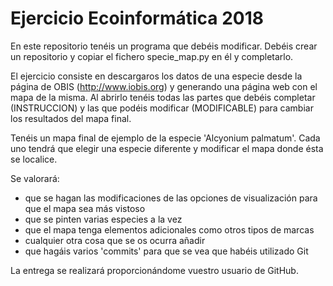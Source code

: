 Ejercicio Ecoinformática 2018
===============

En este repositorio tenéis un programa que debéis modificar. Debéis crear un repositorio y copiar el fichero specie_map.py en él y completarlo.

El ejercicio consiste en descargaros los datos de una especie desde la página de OBIS (http://www.iobis.org) y generando una página web con el mapa de la misma. Al abrirlo tenéis todas las partes que debéis completar (INSTRUCCION) y las que podéis modificar (MODIFICABLE) para cambiar los resultados del mapa final.

Tenéis un mapa final de ejemplo de la especie 'Alcyonium palmatum'. Cada uno tendrá que elegir una especie diferente y modificar el mapa donde ésta se localice.

Se valorará:

- que se hagan las modificaciones de las opciones de visualización para que el mapa sea más vistoso
- que se pinten varias especies a la vez
- que el mapa tenga elementos adicionales como otros tipos de marcas
- cualquier otra cosa que se os ocurra añadir
- que hagáis varios 'commits' para que se vea que habéis utilizado Git

La entrega se realizará proporcionándome vuestro usuario de GitHub.
